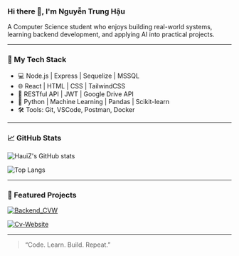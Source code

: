 ### Hi there 👋, I'm Nguyễn Trung Hậu

A Computer Science student who enjoys building real-world systems, learning backend development, and applying AI into practical projects.

---

### 🔧 My Tech Stack
- 💻 Node.js | Express | Sequelize | MSSQL
- 🌐 React | HTML | CSS | TailwindCSS
- 📂 RESTful API | JWT | Google Drive API
- 🤖 Python | Machine Learning | Pandas | Scikit-learn
- 🛠️ Tools: Git, VSCode, Postman, Docker

---

### 📈 GitHub Stats

![HauiZ's GitHub stats](https://github-readme-stats.vercel.app/api?username=HauiZ&theme=dark&show_icons=true&count_private=true)

![Top Langs](https://github-readme-stats.vercel.app/api/top-langs/?username=HauiZ&layout=compact&theme=dark)

---

### 🚀 Featured Projects

[![Backend_CVW](https://github-readme-stats.vercel.app/api/pin/?username=HauiZ&repo=Backend_CVW&show_icons=true&theme=dark)](https://github.com/HauiZ/Backend_CVW)

[![Cv-Website](https://github-readme-stats.vercel.app/api/pin/?username=HauiZ&repo=Cv-Website&show_icons=true&theme=dark)](https://github.com/HauiZ/Cv-Website)

---

> “Code. Learn. Build. Repeat.”

